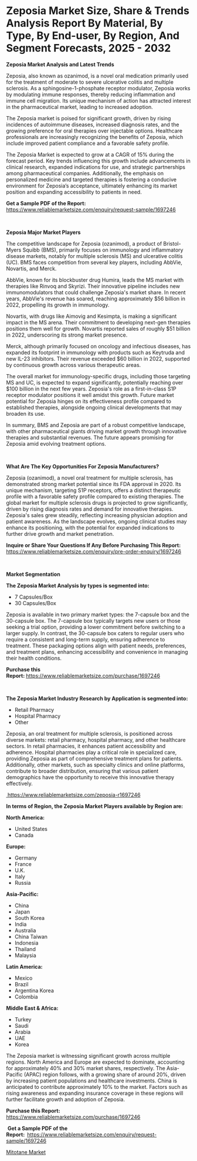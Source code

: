 <p><h1>Zeposia Market Size, Share & Trends Analysis Report By Material, By Type, By End-user, By Region, And Segment Forecasts, 2025 - 2032</h1></p><p><strong>Zeposia Market Analysis and Latest Trends</strong></p>
<p><p>Zeposia, also known as ozanimod, is a novel oral medication primarily used for the treatment of moderate to severe ulcerative colitis and multiple sclerosis. As a sphingosine-1-phosphate receptor modulator, Zeposia works by modulating immune responses, thereby reducing inflammation and immune cell migration. Its unique mechanism of action has attracted interest in the pharmaceutical market, leading to increased adoption.</p><p>The Zeposia market is poised for significant growth, driven by rising incidences of autoimmune diseases, increased diagnosis rates, and the growing preference for oral therapies over injectable options. Healthcare professionals are increasingly recognizing the benefits of Zeposia, which include improved patient compliance and a favorable safety profile.</p><p>The Zeposia Market is expected to grow at a CAGR of 15% during the forecast period. Key trends influencing this growth include advancements in clinical research, expanded indications for use, and strategic partnerships among pharmaceutical companies. Additionally, the emphasis on personalized medicine and targeted therapies is fostering a conducive environment for Zeposia’s acceptance, ultimately enhancing its market position and expanding accessibility to patients in need.</p></p>
<p><strong>Get a Sample PDF of the Report:&nbsp;</strong> <a href="https://www.reliablemarketsize.com/enquiry/request-sample/1697246?utm_campaign=2628&utm_medium=2&utm_source=Github&utm_content=ia&utm_term=27032025&utm_id=zeposia">https://www.reliablemarketsize.com/enquiry/request-sample/1697246</a></p>
<p>&nbsp;</p>
<p><strong>Zeposia Major Market Players</strong></p>
<p><p>The competitive landscape for Zeposia (ozanimod), a product of Bristol-Myers Squibb (BMS), primarily focuses on immunology and inflammatory disease markets, notably for multiple sclerosis (MS) and ulcerative colitis (UC). BMS faces competition from several key players, including AbbVie, Novartis, and Merck. </p><p>AbbVie, known for its blockbuster drug Humira, leads the MS market with therapies like Rinvoq and Skyrizi. Their innovative pipeline includes new immunomodulators that could challenge Zeposia's market share. In recent years, AbbVie's revenue has soared, reaching approximately $56 billion in 2022, propelling its growth in immunology.</p><p>Novartis, with drugs like Aimovig and Kesimpta, is making a significant impact in the MS arena. Their commitment to developing next-gen therapies positions them well for growth. Novartis reported sales of roughly $51 billion in 2022, underscoring its strong market presence.</p><p>Merck, although primarily focused on oncology and infectious diseases, has expanded its footprint in immunology with products such as Keytruda and new IL-23 inhibitors. Their revenue exceeded $60 billion in 2022, supported by continuous growth across various therapeutic areas.</p><p>The overall market for immunology-specific drugs, including those targeting MS and UC, is expected to expand significantly, potentially reaching over $100 billion in the next few years. Zeposia's role as a first-in-class S1P receptor modulator positions it well amidst this growth. Future market potential for Zeposia hinges on its effectiveness profile compared to established therapies, alongside ongoing clinical developments that may broaden its use.</p><p>In summary, BMS and Zeposia are part of a robust competitive landscape, with other pharmaceutical giants driving market growth through innovative therapies and substantial revenues. The future appears promising for Zeposia amid evolving treatment options.</p></p>
<p>&nbsp;</p>
<p><strong>What Are The Key Opportunities For Zeposia Manufacturers?</strong></p>
<p><p>Zeposia (ozanimod), a novel oral treatment for multiple sclerosis, has demonstrated strong market potential since its FDA approval in 2020. Its unique mechanism, targeting S1P receptors, offers a distinct therapeutic profile with a favorable safety profile compared to existing therapies. The global market for multiple sclerosis drugs is projected to grow significantly, driven by rising diagnosis rates and demand for innovative therapies. Zeposia's sales grew steadily, reflecting increasing physician adoption and patient awareness. As the landscape evolves, ongoing clinical studies may enhance its positioning, with the potential for expanded indications to further drive growth and market penetration.</p></p>
<p><strong>Inquire or Share Your Questions If Any Before Purchasing This Report:</strong> <a href="https://www.reliablemarketsize.com/enquiry/pre-order-enquiry/1697246?utm_campaign=2628&utm_medium=2&utm_source=Github&utm_content=ia&utm_term=27032025&utm_id=zeposia">https://www.reliablemarketsize.com/enquiry/pre-order-enquiry/1697246</a></p>
<p>&nbsp;</p>
<p><strong>Market Segmentation</strong></p>
<p><strong>The Zeposia Market Analysis by types is segmented into:</strong></p>
<p><ul><li>7 Capsules/Box</li><li>30 Capsules/Box</li></ul></p>
<p><p>Zeposia is available in two primary market types: the 7-capsule box and the 30-capsule box. The 7-capsule box typically targets new users or those seeking a trial option, providing a lower commitment before switching to a larger supply. In contrast, the 30-capsule box caters to regular users who require a consistent and long-term supply, ensuring adherence to treatment. These packaging options align with patient needs, preferences, and treatment plans, enhancing accessibility and convenience in managing their health conditions.</p></p>
<p><strong>Purchase this Report:&nbsp;</strong><a href="https://www.reliablemarketsize.com/purchase/1697246?utm_campaign=2628&utm_medium=2&utm_source=Github&utm_content=ia&utm_term=27032025&utm_id=zeposia">https://www.reliablemarketsize.com/purchase/1697246</a></p>
<p>&nbsp;</p>
<p><strong>The Zeposia Market Industry Research by Application is segmented into:</strong></p>
<p><ul><li>Retail Pharmacy</li><li>Hospital Pharmacy</li><li>Other</li></ul></p>
<p><p>Zeposia, an oral treatment for multiple sclerosis, is positioned across diverse markets: retail pharmacy, hospital pharmacy, and other healthcare sectors. In retail pharmacies, it enhances patient accessibility and adherence. Hospital pharmacies play a critical role in specialized care, providing Zeposia as part of comprehensive treatment plans for patients. Additionally, other markets, such as specialty clinics and online platforms, contribute to broader distribution, ensuring that various patient demographics have the opportunity to receive this innovative therapy effectively.</p></p>
<p><a href="https://www.reliablemarketsize.com/zeposia-r1697246?utm_campaign=2628&utm_medium=2&utm_source=Github&utm_content=ia&utm_term=27032025&utm_id=zeposia">&nbsp;https://www.reliablemarketsize.com/zeposia-r1697246</a></p>
<p><strong>In terms of Region, the Zeposia Market Players available by Region are:</strong></p>
<p>
    <p> <strong> North America: </strong>
        <ul>
            <li>United States</li>
            <li>Canada</li>
        </ul>
        </p> 
    <p> <strong> Europe: </strong>
        <ul>
            <li>Germany</li>
            <li>France</li>
            <li>U.K.</li>
            <li>Italy</li>
            <li>Russia</li>
        </ul>
        </p> 
    <p> <strong> Asia-Pacific: </strong>
        <ul>
            <li>China</li>
            <li>Japan</li>
            <li>South Korea</li>
            <li>India</li>
            <li>Australia</li>
            <li>China Taiwan</li>
            <li>Indonesia</li>
            <li>Thailand</li>
            <li>Malaysia</li>
        </ul>
        </p> 
    <p> <strong> Latin America: </strong>
        <ul>
            <li>Mexico</li>
            <li>Brazil</li>
            <li>Argentina Korea</li>
            <li>Colombia</li>
        </ul>
        </p> 
    <p> <strong> Middle East & Africa: </strong>
        <ul>
            <li>Turkey</li>
            <li>Saudi</li>
            <li>Arabia</li>
            <li>UAE</li>
            <li>Korea</li>
        </ul>
    </p>
    </p>
<p><p>The Zeposia market is witnessing significant growth across multiple regions. North America and Europe are expected to dominate, accounting for approximately 40% and 30% market shares, respectively. The Asia-Pacific (APAC) region follows, with a growing share of around 20%, driven by increasing patient populations and healthcare investments. China is anticipated to contribute approximately 10% to the market. Factors such as rising awareness and expanding insurance coverage in these regions will further facilitate growth and adoption of Zeposia.</p></p>
<p><strong>Purchase this Report: </strong><a href="https://www.reliablemarketsize.com/purchase/1697246?utm_campaign=2628&utm_medium=2&utm_source=Github&utm_content=ia&utm_term=27032025&utm_id=zeposia">https://www.reliablemarketsize.com/purchase/1697246</a></p>
<p>&nbsp;<strong>Get a Sample PDF of the Report:&nbsp;&nbsp;</strong><a href="https://www.reliablemarketsize.com/enquiry/request-sample/1697246?utm_campaign=2628&utm_medium=2&utm_source=Github&utm_content=ia&utm_term=27032025&utm_id=zeposia">https://www.reliablemarketsize.com/enquiry/request-sample/1697246</a></p>
<p><strong></strong></p>
<p><p><a href="https://github.com/toldenargelia86/Market-Research-Report-List-1/blob/main/mitotane-market.md?utm_campaign=2628&utm_medium=2&utm_source=Github&utm_content=ia&utm_term=27032025&utm_id=zeposia">Mitotane Market</a></p></p>